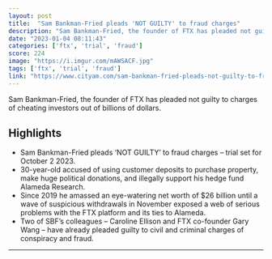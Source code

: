 ```yaml
---
layout: post
title:  "Sam Bankman-Fried pleads 'NOT GUILTY' to fraud charges"
description: "Sam Bankman-Fried, the founder of FTX has pleaded not guilty to charges of cheating investors out of billions of dollars."
date: "2023-01-04 08:11:43"
categories: ['ftx', 'trial', 'fraud']
score: 224
image: "https://i.imgur.com/mAWSACF.jpg"
tags: ['ftx', 'trial', 'fraud']
link: "https://www.cityam.com/sam-bankman-fried-pleads-not-guilty-to-fraud-charges/"
---
```


Sam Bankman-Fried, the founder of FTX has pleaded not guilty to charges of cheating investors out of billions of dollars.

## Highlights

- Sam Bankman-Fried pleads ‘NOT GUILTY’ to fraud charges – trial set for October 2 2023.
- 30-year-old accused of using customer deposits to purchase property, make huge political donations, and illegally support his hedge fund Alameda Research.
- Since 2019 he amassed an eye-watering net worth of $26 billion until a wave of suspicious withdrawals in November exposed a web of serious problems with the FTX platform and its ties to Alameda.
- Two of SBF’s colleagues – Caroline Ellison and FTX co-founder Gary Wang – have already pleaded guilty to civil and criminal charges of conspiracy and fraud.

---
